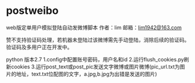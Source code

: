 # postweibo
web版定单用户模拟登陆自动发微博脚本
作者：lim 邮箱：lim1942@163.com

赞不支持验证码处理，若机器未登陆过该微博需先手动登陆，消除后续的验证码。验证码及多用户正在开发中。

python 版本2.7
1.config中配置账号密码，用户名和id
2.运行flush_cookies.py刷新cookies
3.运行post_text或post_pic发送文字微博或图片微博(pic_url.txt为图片的地址，text.txt位配图的文字，a.jpg,b.jpg为出错是发送的图片)
